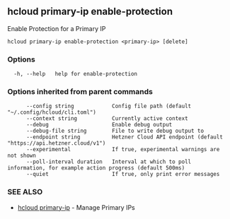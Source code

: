 ## hcloud primary-ip enable-protection

Enable Protection for a Primary IP

```
hcloud primary-ip enable-protection <primary-ip> [delete]
```

### Options

```
  -h, --help   help for enable-protection
```

### Options inherited from parent commands

```
      --config string            Config file path (default "~/.config/hcloud/cli.toml")
      --context string           Currently active context
      --debug                    Enable debug output
      --debug-file string        File to write debug output to
      --endpoint string          Hetzner Cloud API endpoint (default "https://api.hetzner.cloud/v1")
      --experimental             If true, experimental warnings are not shown
      --poll-interval duration   Interval at which to poll information, for example action progress (default 500ms)
      --quiet                    If true, only print error messages
```

### SEE ALSO

* [hcloud primary-ip](hcloud_primary-ip.md)	 - Manage Primary IPs
